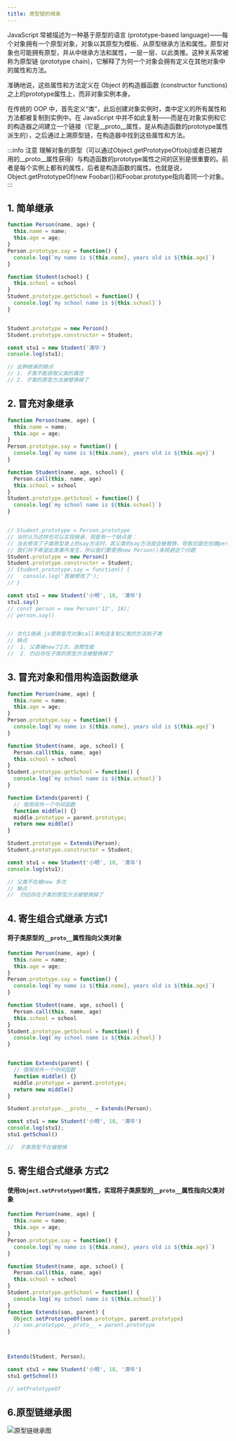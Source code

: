 ```yaml
---
title: 原型链的继承
---
```

JavaScript 常被描述为一种基于原型的语言 (prototype-based language)——每个对象拥有一个原型对象，对象以其原型为模板、从原型继承方法和属性。原型对象也可能拥有原型，并从中继承方法和属性，一层一层、以此类推。这种关系常被称为原型链 (prototype chain)，它解释了为何一个对象会拥有定义在其他对象中的属性和方法。

准确地说，这些属性和方法定义在 Object 的构造器函数 (constructor functions) 之上的prototype属性上，而非对象实例本身。

在传统的 OOP 中，首先定义“类”，此后创建对象实例时，类中定义的所有属性和方法都被复制到实例中。在 JavaScript 中并不如此复制——而是在对象实例和它的构造器之间建立一个链接（它是__proto__属性，是从构造函数的prototype属性派生的），之后通过上溯原型链，在构造器中找到这些属性和方法。

:::info 注意
理解对象的原型（可以通过Object.getPrototypeOf(obj)或者已被弃用的__proto__属性获得）与构造函数的prototype属性之间的区别是很重要的。前者是每个实例上都有的属性，后者是构造函数的属性。也就是说，Object.getPrototypeOf(new Foobar())和Foobar.prototype指向着同一个对象。
:::
## 1. 简单继承
```js
function Person(name, age) {
  this.name = name;
  this.age = age;
}
Person.prototype.say = function() {
  console.log(`my name is ${this.name}, years old is ${this.age}`)
}

function Student(school) {
  this.school = school
}
Student.prototype.getSchool = function() {
  console.log(`my school name is ${this.school}`)
}


Student.prototype = new Person()
Student.prototype.constructor = Student;

const stu1 = new Student('清华')
console.log(stu1);

// 此种继承的缺点
// 1. 子类不能获取父类的属性
// 2. 子类的原型方法被替换掉了
```
## 2. 冒充对象继承
```js
function Person(name, age) {
  this.name = name;
  this.age = age;
}
Person.prototype.say = function() {
  console.log(`my name is ${this.name}, years old is ${this.age}`)
}

function Student(name, age, school) {
  Person.call(this, name, age)
  this.school = school
}
Student.prototype.getSchool = function() {
  console.log(`my school name is ${this.school}`)
}


// Student.prototype = Person.prototype
// 当时认为这样也可以实现继承，但是有一个缺点是：
// 当去修改了子类原型身上的say方法时，其父类的say方法就会被替换，导致后面在创建person对象时say方法就被替换掉了
// 我们并不希望此类事件发生，所以我们要使用new Person()来规避这个问题
Student.prototype = new Person()
Student.prototype.constructor = Student;
// Student.prototype.say = function() {
//   console.log('我被修改了');
// }

const stu1 = new Student('小明', 18, '清华')
stu1.say()
// const person = new Person('12', 18);
// person.say()


// 优化1继承.js使用冒充对象call来构造复制父类的方法到子类
// 缺点
//  1. 父类被new了2次，浪费性能
//  2. 仍旧存在子类的原型方法被替换掉了

```

## 3. 冒充对象和借用构造函数继承
```js
function Person(name, age) {
  this.name = name;
  this.age = age;
}
Person.prototype.say = function() {
  console.log(`my name is ${this.name}, years old is ${this.age}`)
}

function Student(name, age, school) {
  Person.call(this, name, age)
  this.school = school
}
Student.prototype.getSchool = function() {
  console.log(`my school name is ${this.school}`)
}

function Extends(parent) {
  // 借用另外一个中间函数
  function middle() {}
  middle.prototype = parent.prototype;
  return new middle()
}

Student.prototype = Extends(Person);
Student.prototype.constructor = Student;

const stu1 = new Student('小明', 18, '清华')
console.log(stu1);

// 父类不在被new 多次
// 缺点：
//  仍旧存在子类的原型方法被替换掉了

```

## 4. 寄生组合式继承 方式1
#### 将子类原型的`__proto__`属性指向父类对象
```js
function Person(name, age) {
  this.name = name;
  this.age = age;
}
Person.prototype.say = function() {
  console.log(`my name is ${this.name}, years old is ${this.age}`)
}

function Student(name, age, school) {
  Person.call(this, name, age)
  this.school = school
}
Student.prototype.getSchool = function() {
  console.log(`my school name is ${this.school}`)
}


function Extends(parent) {
  // 借用另外一个中间函数
  function middle() {}
  middle.prototype = parent.prototype;
  return new middle()
}

Student.prototype.__proto__ = Extends(Person);

const stu1 = new Student('小明', 18, '清华')
console.log(stu1);
stu1.getSchool()

//  子类原型不在被替换

```

## 5. 寄生组合式继承 方式2
#### 使用`Object.setPrototypeOf`属性，实现将子类原型的`__proto__`属性指向父类对象
```js
function Person(name, age) {
  this.name = name;
  this.age = age;
}
Person.prototype.say = function() {
  console.log(`my name is ${this.name}, years old is ${this.age}`)
}

function Student(name, age, school) {
  Person.call(this, name, age)
  this.school = school
}
Student.prototype.getSchool = function() {
  console.log(`my school name is ${this.school}`)
}
function Extends(son, parent) {
  Object.setPrototypeOf(son.prototype, parent.prototype)
  // son.prototype.__proto__ = parent.prototype
}



Extends(Student, Person);

const stu1 = new Student('小明', 18, '清华')
stu1.getSchool()

// setPrototypeOf
```
## 6.原型链继承图
![原型链继承图](./img/prototype.jpeg)